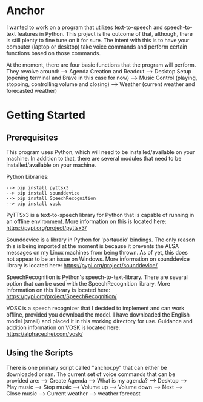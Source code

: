 # Anchor

I wanted to work on a program that utilizes text-to-speech and speech-to-text features in Python.  This project is the outcome of that, although, there is still plenty to fine tune on it for sure.  The intent with this is to have your computer (laptop or desktop) take voice commands and perform certain functions based on those commands.

At the moment, there are four basic functions that the program will perform.  They revolve around:
	--> Agenda Creation and Readout
	--> Desktop Setup (opening terminal and Brave in this case for now)
	--> Music Control (playing, stopping, controlling volume and closing)
	--> Weather (current weather and forecasted weather)

# Getting Started

## Prerequisites

This program uses Python, which will need to be installed/available on your machine.  In addition to that, there are several modules that need to be installed/available on your machine.

Python Libraries:

	--> pip install pyttsx3
	--> pip install sounddevice
	--> pip install SpeechRecognition
	--> pip install vosk

PyTTSx3 is a text-to-speech library for Python that is capable of running in an offline environment.  More information on this is located here:
https://pypi.org/project/pyttsx3/

Sounddevice is a library in Python for 'portaudio' bindings.  The only reason this is being imported at the moment is because it prevents the ALSA messages on my Linux machines from being thrown.  As of yet, this does not appear to be an issue on Windows.  More information on sounddevice library is located here:
https://pypi.org/project/sounddevice/

SpeechRecognition is Python's speech-to-text-library.  There are several option that can be used with the SpeechRecognition library.  More information on this library is located here:
https://pypi.org/project/SpeechRecognition/

VOSK is a speech recognizer that I decided to implement and can work offline, provided you download the model.  I have downloaded the English model (small) and placed it in this working directory for use.  Guidance and addition information on VOSK is located here:
https://alphacephei.com/vosk/

## Using the Scripts

There is one primary script called "anchor.py" that can either be downloaded or ran.  The current set of voice commands that can be provided are:
	--> Create Agenda
	--> What is my agenda?
	--> Desktop
	--> Play music
	--> Stop music
	--> Volume up
	--> Volume down
	--> Next
	--> Close music
	--> Current weather
	--> weather forecast